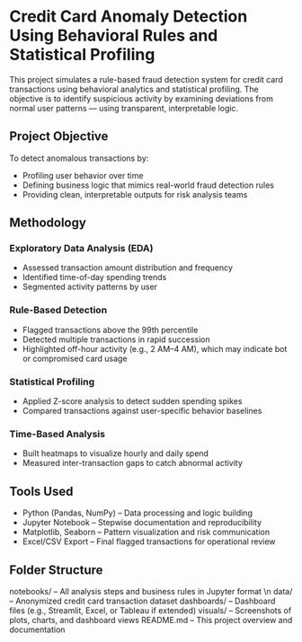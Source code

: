 # Credit Card Anomaly Detection Using Behavioral Rules and Statistical Profiling

This project simulates a rule-based fraud detection system for credit card transactions using behavioral analytics and statistical profiling. The objective is to identify suspicious activity by examining deviations from normal user patterns — using transparent, interpretable logic.

## Project Objective

To detect anomalous transactions by:
- Profiling user behavior over time  
- Defining business logic that mimics real-world fraud detection rules  
- Providing clean, interpretable outputs for risk analysis teams  

## Methodology

### Exploratory Data Analysis (EDA)
- Assessed transaction amount distribution and frequency  
- Identified time-of-day spending trends  
- Segmented activity patterns by user  

### Rule-Based Detection
- Flagged transactions above the 99th percentile  
- Detected multiple transactions in rapid succession  
- Highlighted off-hour activity (e.g., 2 AM–4 AM), which may indicate bot or compromised card usage  

### Statistical Profiling
- Applied Z-score analysis to detect sudden spending spikes  
- Compared transactions against user-specific behavior baselines  

### Time-Based Analysis
- Built heatmaps to visualize hourly and daily spend  
- Measured inter-transaction gaps to catch abnormal activity  

## Tools Used

- Python (Pandas, NumPy) – Data processing and logic building  
- Jupyter Notebook – Stepwise documentation and reproducibility  
- Matplotlib, Seaborn – Pattern visualization and risk communication  
- Excel/CSV Export – Final flagged transactions for operational review  

## Folder Structure
notebooks/ – All analysis steps and business rules in Jupyter format \n
data/ – Anonymized credit card transaction dataset
dashboards/ – Dashboard files (e.g., Streamlit, Excel, or Tableau if extended)
visuals/ – Screenshots of plots, charts, and dashboard views
README.md – This project overview and documentation


